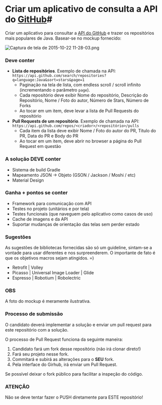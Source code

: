# Criar um aplicativo de consulta a API do [GitHub](https://github.com)#

Criar um aplicativo para consultar a [API do GitHub](https://developer.github.com/v3/) e trazer os repositórios mais populares de Java. Basear-se no mockup fornecido:

![Captura de tela de 2015-10-22 11-28-03.png](https://bitbucket.org/repo/7ndaaA/images/3102804929-Captura%20de%20tela%20de%202015-10-22%2011-28-03.png)

### **Deve conter** ###

- __Lista de repositórios__. Exemplo de chamada na API: `https://api.github.com/search/repositories?q=language:Java&sort=stars&page=1`
  * Paginação na tela de lista, com endless scroll / scroll infinito (incrementando o parâmetro `page`).
  * Cada repositório deve exibir Nome do repositório, Descrição do Repositório, Nome / Foto do autor, Número de Stars, Número de Forks
  * Ao tocar em um item, deve levar a lista de Pull Requests do repositório
- __Pull Requests de um repositório__. Exemplo de chamada na API: `https://api.github.com/repos/<criador>/<repositório>/pulls`
  * Cada item da lista deve exibir Nome / Foto do autor do PR, Título do PR, Data do PR e Body do PR
  * Ao tocar em um item, deve abrir no browser a página do Pull Request em questão

### **A solução DEVE conter** ##
* Sistema de build Gradle
* Mapeamento JSON -> Objeto (GSON / Jackson / Moshi / etc)
* Material Design

### **Ganha + pontos se conter** ###

* Framework para comunicação com API
* Testes no projeto (unitários e por tela)
* Testes funcionais (que naveguem pelo aplicativo como casos de uso)
* Cache de imagens e da API
* Suportar mudanças de orientação das telas sem perder estado

### **Sugestões** ###

As sugestões de bibliotecas fornecidas são só um guideline, sintam-se a vontade para usar diferentes e nos surpreenderem. O importante de fato é que os objetivos macros sejam atingidos. =)

* Retrofit | Volley 
* Picasso | Universal Image Loader | Glide
* Espresso | Robotium | Robolectric

### **OBS** ###

A foto do mockup é meramente ilustrativa.  


### **Processo de submissão** ###

O candidato deverá implementar a solução e enviar um pull request para este repositório com a solução.

O processo de Pull Request funciona da seguinte maneira:

1. Candidato fará um fork desse repositório (não irá clonar direto!)
2. Fará seu projeto nesse fork.
3. Commitará e subirá as alterações para o __SEU__ fork.
4. Pela interface do Girhub, irá enviar um Pull Request.

Se possível deixar o fork público para facilitar a inspeção do código.

### **ATENÇÃO** ###

Não se deve tentar fazer o PUSH diretamente para ESTE repositório!
